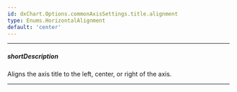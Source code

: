 ```yaml
---
id: dxChart.Options.commonAxisSettings.title.alignment
type: Enums.HorizontalAlignment
default: 'center'
---
```

---
##### shortDescription
Aligns the axis title to the left, center, or right of the axis.

---
